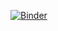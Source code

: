 [![Binder](https://mybinder.org/badge_logo.svg)](https://mybinder.org/v2/gh/ajstewartlang/Binder_demo/master?urlpath=rstudio)
